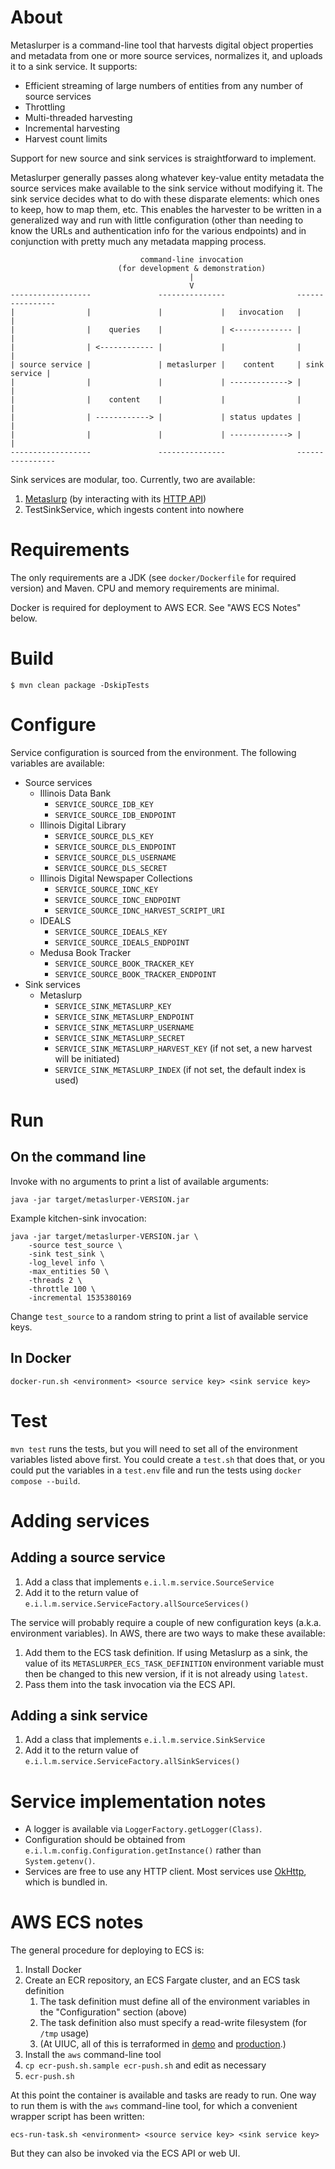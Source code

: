 # About

Metaslurper is a command-line tool that harvests digital object properties and
metadata from one or more source services, normalizes it, and uploads it to a
sink service. It supports:

* Efficient streaming of large numbers of entities from any number of source
  services
* Throttling
* Multi-threaded harvesting
* Incremental harvesting
* Harvest count limits

Support for new source and sink services is straightforward to implement.

Metaslurper generally passes along whatever key-value entity metadata the
source services make available to the sink service without modifying it. The
sink service decides what to do with these disparate elements: which ones to
keep, how to map them, etc. This enables the harvester to be written in a
generalized way and run with little configuration (other than needing to know
the URLs and authentication info for the various endpoints) and in conjunction
with pretty much any metadata mapping process.

```
                             command-line invocation
                        (for development & demonstration)
                                        |
                                        V
------------------               ---------------                ----------------
|                |               |             |   invocation   |              |
|                |    queries    |             | <------------- |              |
|                | <------------ |             |                |              |
| source service |               | metaslurper |    content     | sink service |
|                |               |             | -------------> |              |
|                |    content    |             |                |              |
|                | ------------> |             | status updates |              |
|                |               |             | -------------> |              |
------------------               ---------------                ----------------
```

Sink services are modular, too. Currently, two are available:

1. [Metaslurp](https://github.com/medusa-project/metaslurp) (by
interacting with its [HTTP API](https://metadata.library.illinois.edu/api/v1))
2. TestSinkService, which ingests content into nowhere

# Requirements

The only requirements are a JDK (see `docker/Dockerfile` for required version)
and Maven. CPU and memory requirements are minimal.

Docker is required for deployment to AWS ECR. See "AWS ECS Notes" below.

# Build

`$ mvn clean package -DskipTests`

# Configure

Service configuration is sourced from the environment. The following variables
are available:

* Source services
    * Illinois Data Bank
        * `SERVICE_SOURCE_IDB_KEY`
        * `SERVICE_SOURCE_IDB_ENDPOINT`
    * Illinois Digital Library
        * `SERVICE_SOURCE_DLS_KEY`
        * `SERVICE_SOURCE_DLS_ENDPOINT`
        * `SERVICE_SOURCE_DLS_USERNAME`
        * `SERVICE_SOURCE_DLS_SECRET`
    * Illinois Digital Newspaper Collections
        * `SERVICE_SOURCE_IDNC_KEY`
        * `SERVICE_SOURCE_IDNC_ENDPOINT`
        * `SERVICE_SOURCE_IDNC_HARVEST_SCRIPT_URI`
    * IDEALS
        * `SERVICE_SOURCE_IDEALS_KEY`
        * `SERVICE_SOURCE_IDEALS_ENDPOINT`
    * Medusa Book Tracker
        * `SERVICE_SOURCE_BOOK_TRACKER_KEY`
        * `SERVICE_SOURCE_BOOK_TRACKER_ENDPOINT`
* Sink services
    * Metaslurp
        * `SERVICE_SINK_METASLURP_KEY`
        * `SERVICE_SINK_METASLURP_ENDPOINT`
        * `SERVICE_SINK_METASLURP_USERNAME`
        * `SERVICE_SINK_METASLURP_SECRET`
        * `SERVICE_SINK_METASLURP_HARVEST_KEY` (if not set, a new harvest will
          be initiated)
        * `SERVICE_SINK_METASLURP_INDEX` (if not set, the default
          index is used)

# Run

## On the command line

Invoke with no arguments to print a list of available arguments:

```
java -jar target/metaslurper-VERSION.jar
```

Example kitchen-sink invocation:

```
java -jar target/metaslurper-VERSION.jar \
    -source test_source \
    -sink test_sink \
    -log_level info \
    -max_entities 50 \
    -threads 2 \
    -throttle 100 \
    -incremental 1535380169
```

Change `test_source` to a random string to print a list of available service
keys.

## In Docker

`docker-run.sh <environment> <source service key> <sink service key>`

# Test

`mvn test` runs the tests, but you will need to set all of the environment
variables listed above first. You could create a `test.sh` that does that, or
you could put the variables in a `test.env` file and run the tests using
`docker compose --build`.

# Adding services

## Adding a source service

1. Add a class that implements `e.i.l.m.service.SourceService`
2. Add it to the return value of
   `e.i.l.m.service.ServiceFactory.allSourceServices()`

The service will probably require a couple of new configuration keys (a.k.a.
environment variables). In AWS, there are two ways to make these available:

1. Add them to the ECS task definition. If using Metaslurp as a sink, the value
   of its `METASLURPER_ECS_TASK_DEFINITION` environment variable must then be
   changed to this new version, if it is not already using `latest`.
2. Pass them into the task invocation via the ECS API.

## Adding a sink service

1. Add a class that implements `e.i.l.m.service.SinkService`
2. Add it to the return value of
   `e.i.l.m.service.ServiceFactory.allSinkServices()`

# Service implementation notes

* A logger is available via `LoggerFactory.getLogger(Class)`.
* Configuration should be obtained from
  `e.i.l.m.config.Configuration.getInstance()` rather than `System.getenv()`.
* Services are free to use any HTTP client. Most services use
  [OkHttp](https://square.github.io/okhttp/), which is bundled in.

# AWS ECS notes

The general procedure for deploying to ECS is:

1. Install Docker
2. Create an ECR repository, an ECS Fargate cluster, and an ECS task definition
    1. The task definition must define all of the environment variables in
       the "Configuration" section (above)
    2. The task definition also must specify a read-write filesystem (for
       `/tmp` usage)
    3. (At UIUC, all of this is terraformed in
       [demo](https://code.library.illinois.edu/projects/TER/repos/aws-metadata-demo-service/browse)
       and
       [production](https://code.library.illinois.edu/projects/TER/repos/aws-metadata-prod-service/browse).)
3. Install the `aws` command-line tool
4. `cp ecr-push.sh.sample ecr-push.sh` and edit as necessary
5. `ecr-push.sh`

At this point the container is available and tasks are ready to run. One way to
run them is with the `aws` command-line tool, for which a convenient wrapper
script has been written:

`ecs-run-task.sh <environment> <source service key> <sink service key>`

But they can also be invoked via the ECS API or web UI.

